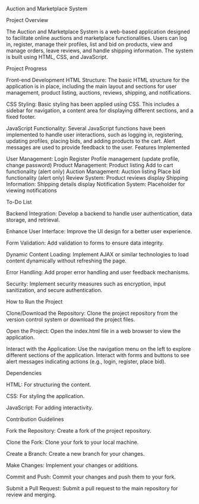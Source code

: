 Auction and Marketplace System

Project Overview

The Auction and Marketplace System is a web-based application designed to facilitate online auctions and marketplace functionalities. Users can log in, register, manage their profiles, list and bid on products, view and manage orders, leave reviews, and handle shipping information. The system is built using HTML, CSS, and JavaScript.

Project Progress

Front-end Development
HTML Structure: The basic HTML structure for the application is in place, including the main layout and sections for user management, product listing, auctions, reviews, shipping, and notifications.

CSS Styling: Basic styling has been applied using CSS. This includes a sidebar for navigation, a content area for displaying different sections, and a fixed footer.

JavaScript Functionality: Several JavaScript functions have been implemented to handle user interactions, such as logging in, registering, updating profiles, placing bids, and adding products to the cart. Alert messages are used to provide feedback to the user.
Features Implemented

User Management:
Login
Register
Profile management (update profile, change password)
Product Management:
Product listing
Add to cart functionality (alert only)
Auction Management:
Auction listing
Place bid functionality (alert only)
Review System:
Product reviews display
Shipping Information:
Shipping details display
Notification System:
Placeholder for viewing notifications


To-Do List

Backend Integration: Develop a backend to handle user authentication, data storage, and retrieval.

Enhance User Interface: Improve the UI design for a better user experience.

Form Validation: Add validation to forms to ensure data integrity.

Dynamic Content Loading: Implement AJAX or similar technologies to load content dynamically without refreshing the page.

Error Handling: Add proper error handling and user feedback mechanisms.

Security: Implement security measures such as encryption, input sanitization, and secure authentication.

How to Run the Project

Clone/Download the Repository:
Clone the project repository from the version control system or download the project files.

Open the Project:
Open the index.html file in a web browser to view the application.

Interact with the Application:
Use the navigation menu on the left to explore different sections of the application.
Interact with forms and buttons to see alert messages indicating actions (e.g., login, register, place bid).

Dependencies

HTML: For structuring the content.

CSS: For styling the application.

JavaScript: For adding interactivity.

Contribution Guidelines

Fork the Repository: Create a fork of the project repository.

Clone the Fork: Clone your fork to your local machine.

Create a Branch: Create a new branch for your changes.

Make Changes: Implement your changes or additions.

Commit and Push: Commit your changes and push them to your fork.

Submit a Pull Request: Submit a pull request to the main repository for review and merging.
